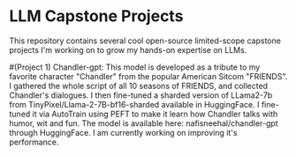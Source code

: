 # LLM Capstone Projects
This repository contains several cool open-source limited-scope capstone projects I'm working on to grow my hands-on expertise on LLMs.

#(Project 1) Chandler-gpt: This model is developed as a tribute to my favorite character "Chandler" from the popular American Sitcom "FRIENDS". I gathered the whole script of all 10 seasons of FRIENDS, and collected Chandler's dialogues. I then fine-tuned a sharded version of LLama2-7b from TinyPixel/Llama-2-7B-bf16-sharded available in HuggingFace. I fine-tuned it via AutoTrain using PEFT to make it learn how Chandler talks with humor, wit and fun. The model is available here: nafisneehal/chandler-gpt through HuggingFace. I am currently working on improving it's performance.   
